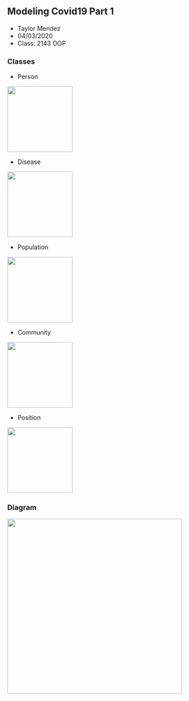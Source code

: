## Modeling Covid19 Part 1

- Taylor Mendez
- 04/03/2020
- Class: 2143 OOP

### Classes

- Person
<img src="" width="150">

- Disease
<img src="" width="150">

- Population
<img src="" width="150">

- Community
<img src="" width="150">

- Position
<img src="" width="150">

### Diagram
<img src="" width="400">
